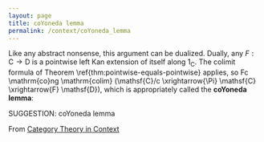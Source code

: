 ```yaml
---
layout: page
title: coYoneda lemma
permalink: /context/coYoneda_lemma
---
```

Like any abstract nonsense, this argument can be dualized. Dually, any $F : \mathsf{C} \to \mathsf{D}$ is a pointwise left Kan extension of itself along $1_\mathsf{C}$. The colimit formula of Theorem \ref{thm:pointwise-equals-pointwise} applies, so
 Fc \mathrm{co}ng \mathrm{colim} (\mathsf{C}/c \xrightarrow{\Pi} \mathsf{C} \xrightarrow{F} \mathsf{D}), which is appropriately called the **coYoneda lemma**:

SUGGESTION: coYoneda lemma

From [Category Theory in Context](https://mathgloss.github.io/MathGloss/context.html)